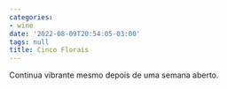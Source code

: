 ```yaml
---
categories:
- wine
date: '2022-08-09T20:54:05-03:00'
tags: null
title: Cinco Florais
---
```


Continua vibrante mesmo depois de uma semana aberto.